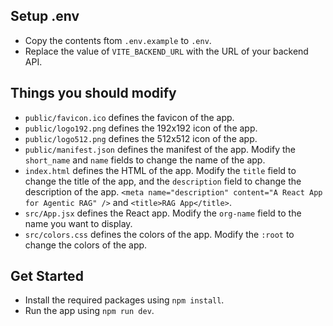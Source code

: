 ## Setup .env

- Copy the contents ftom `.env.example` to `.env`.
- Replace the value of `VITE_BACKEND_URL` with the URL of your backend API.

## Things you should modify

- `public/favicon.ico` defines the favicon of the app.
- `public/logo192.png` defines the 192x192 icon of the app.
- `public/logo512.png` defines the 512x512 icon of the app.
- `public/manifest.json` defines the manifest of the app. Modify the `short_name` and `name` fields to change the name of the app.
- `index.html` defines the HTML of the app. Modify the `title` field to change the title of the app, and the `description` field to change the description of the app. `<meta name="description" content="A React App for Agentic RAG" />` and `<title>RAG App</title>`.
- `src/App.jsx` defines the React app. Modify the `org-name` field to the name you want to display.
- `src/colors.css` defines the colors of the app. Modify the `:root` to change the colors of the app.

## Get Started

- Install the required packages using `npm install`.
- Run the app using `npm run dev`.